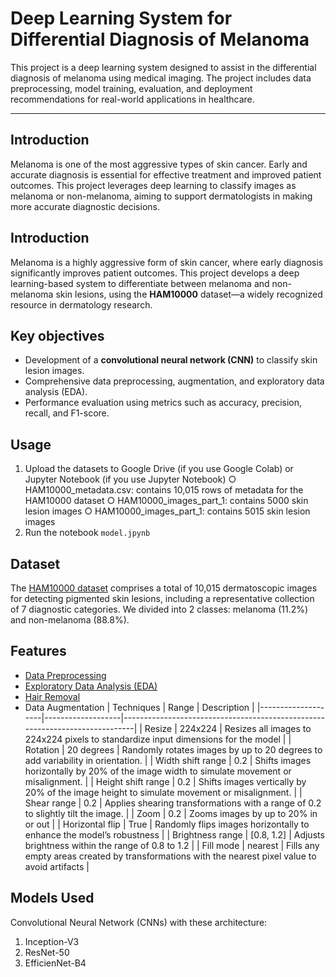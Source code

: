 # **Deep Learning System for Differential Diagnosis of Melanoma**
This project is a deep learning system designed to assist in the differential diagnosis of melanoma using medical imaging. The project includes data preprocessing, model training, evaluation, and deployment recommendations for real-world applications in healthcare.

---

## **Introduction**

Melanoma is one of the most aggressive types of skin cancer. Early and accurate diagnosis is essential for effective treatment and improved patient outcomes. This project leverages deep learning to classify images as melanoma or non-melanoma, aiming to support dermatologists in making more accurate diagnostic decisions.

## **Introduction**

Melanoma is a highly aggressive form of skin cancer, where early diagnosis significantly improves patient outcomes. This project develops a deep learning-based system to differentiate between melanoma and non-melanoma skin lesions, using the **HAM10000** dataset—a widely recognized resource in dermatology research.

## **Key objectives**

- Development of a **convolutional neural network (CNN)** to classify skin lesion images.  
- Comprehensive data preprocessing, augmentation, and exploratory data analysis (EDA).  
- Performance evaluation using metrics such as accuracy, precision, recall, and F1-score.

## **Usage**

1. Upload the datasets to Google Drive (if you use Google Colab) or Jupyter Notebook (if you use Jupyter Notebook)
  ○ HAM10000_metadata.csv: contains 10,015 rows of metadata for the HAM10000 dataset
  ○ HAM10000_images_part_1: contains 5000 skin lesion images
  ○ HAM10000_images_part_1: contains 5015 skin lesion images
2. Run the notebook `model.jpynb`

## **Dataset**

The [HAM10000 dataset](#https://www.kaggle.com/datasets/kmader/skin-cancer-mnist-ham10000) comprises a total of 10,015 dermatoscopic images for detecting pigmented skin lesions, including a representative collection of 7 diagnostic categories. We divided into 2 classes: melanoma (11.2%) and non-melanoma (88.8%).


## **Features**

- [Data Preprocessing](#data-preprocessing-and-EDA.jpynb)
- [Exploratory Data Analysis (EDA)](#data-preprocessing-and-EDA.jpynb)
- [Hair Removal](#hair-removal.jpynb)
- Data Augmentation
  | Techniques         | Range             | Description                                                                 |
|--------------------|-------------------|-----------------------------------------------------------------------------|
| Resize             | 224x224           | Resizes all images to 224x224 pixels to standardize input dimensions for the model |
| Rotation           | 20 degrees        | Randomly rotates images by up to 20 degrees to add variability in orientation. |
| Width shift range  | 0.2               | Shifts images horizontally by 20% of the image width to simulate movement or misalignment. |
| Height shift range | 0.2               | Shifts images vertically by 20% of the image height to simulate movement or misalignment. |
| Shear range        | 0.2               | Applies shearing transformations with a range of 0.2 to slightly tilt the image. |
| Zoom               | 0.2               | Zooms images by up to 20% in or out                                        |
| Horizontal flip    | True              | Randomly flips images horizontally to enhance the model’s robustness        |
| Brightness range   | [0.8, 1.2]        | Adjusts brightness within the range of 0.8 to 1.2                           |
| Fill mode          | nearest           | Fills any empty areas created by transformations with the nearest pixel value to avoid artifacts |


## **Models Used** 

Convolutional Neural Network (CNNs) with these architecture:
1. Inception-V3
2. ResNet-50
3. EfficienNet-B4


